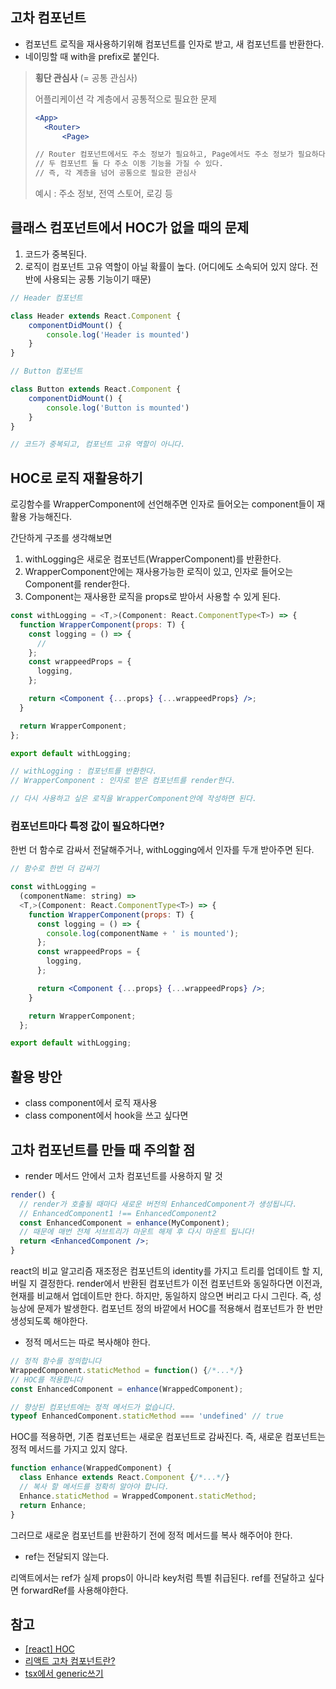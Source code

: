 ## **고차 컴포넌트**

- 컴포넌트 로직을 재사용하기위해 컴포넌트를 인자로 받고, 새 컴포넌트를 반환한다.
- 네이밍할 때 with을 prefix로 붙인다.

> **횡단 관심사** (= 공통 관심사) 
>   
> 어플리케이션 각 계층에서 공통적으로 필요한 문제 
>  
> 
> ```jsx
> <App>
> 	<Router>
> 		<Page>
> 
> // Router 컴포넌트에서도 주소 정보가 필요하고, Page에서도 주소 정보가 필요하다면?
> // 두 컴포넌트 둘 다 주소 이동 기능을 가질 수 있다. 
> // 즉, 각 계층을 넘어 공통으로 필요한 관심사 
> ```
> 
> 예시 : 주소 정보, 전역 스토어, 로깅 등 
> 

## 클래스 컴포넌트에서 HOC가 없을 때의 문제

1. 코드가 중복된다. 
2. 로직이 컴포넌트 고유 역할이 아닐 확률이 높다. (어디에도 소속되어 있지 않다. 전반에 사용되는 공통 기능이기 때문)

```jsx
// Header 컴포넌트

class Header extends React.Component {
	componentDidMount() {
		console.log('Header is mounted')
	}
}

// Button 컴포넌트 

class Button extends React.Component {
	componentDidMount() {
		console.log('Button is mounted')
	}
}

// 코드가 중복되고, 컴포넌트 고유 역할이 아니다. 

```

## HOC로 로직 재활용하기

로깅함수를 WrapperComponent에 선언해주면 인자로 들어오는 component들이 재활용 가능해진다. 

간단하게 구조를 생각해보면

1. withLogging은 새로운 컴포넌트(WrapperComponent)를 반환한다. 
2. WrapperComponent안에는 재사용가능한 로직이 있고, 인자로 들어오는 Component를 render한다. 
3. Component는 재사용한 로직을 props로 받아서 사용할 수 있게 된다. 

```jsx
const withLogging = <T,>(Component: React.ComponentType<T>) => {
  function WrapperComponent(props: T) {
    const logging = () => {
      //
    };
    const wrappeedProps = {
      logging,
    };

    return <Component {...props} {...wrappeedProps} />;
  }

  return WrapperComponent;
};

export default withLogging;

// withLogging : 컴포넌트를 반환한다.
// WrapperComponent : 인자로 받은 컴포넌트를 render한다. 

// 다시 사용하고 싶은 로직을 WrapperComponent안에 작성하면 된다. 
```

### 컴포넌트마다 특정 값이 필요하다면?

한번 더 함수로 감싸서 전달해주거나, withLogging에서 인자를 두개 받아주면 된다. 

```jsx
// 함수로 한번 더 감싸기 

const withLogging =
  (componentName: string) =>
  <T,>(Component: React.ComponentType<T>) => {
    function WrapperComponent(props: T) {
      const logging = () => {
        console.log(componentName + ' is mounted');
      };
      const wrappeedProps = {
        logging,
      };

      return <Component {...props} {...wrappeedProps} />;
    }

    return WrapperComponent;
  };

export default withLogging;
```

## 활용 방안

- class component에서 로직 재사용
- class component에서 hook을 쓰고 싶다면

## 고차 컴포넌트를 만들 때 주의할 점

- render 메서드 안에서 고차 컴포넌트를 사용하지 말 것

```jsx
render() {
  // render가 호출될 때마다 새로운 버전의 EnhancedComponent가 생성됩니다.
  // EnhancedComponent1 !== EnhancedComponent2
  const EnhancedComponent = enhance(MyComponent);
  // 때문에 매번 전체 서브트리가 마운트 해제 후 다시 마운트 됩니다!
  return <EnhancedComponent />;
}
```

react의 비교 알고리즘 재조정은 컴포넌트의 identity를 가지고 트리를 업데이트 할 지, 버릴 지 결정한다. 
render에서 반환된 컴포넌트가 이전 컴포넌트와 동일하다면 이전과, 현재를 비교해서 업데이트만 한다. 
하지만, 동일하지 않으면 버리고 다시 그린다. 즉, 성능상에 문제가 발생한다. 
컴포넌트 정의 바깥에서 HOC를 적용해서 컴포넌트가 한 번만 생성되도록 해야한다. 

- 정적 메서드는 따로 복사해야 한다.

```jsx
// 정적 함수를 정의합니다
WrappedComponent.staticMethod = function() {/*...*/}
// HOC를 적용합니다
const EnhancedComponent = enhance(WrappedComponent);

// 향상된 컴포넌트에는 정적 메서드가 없습니다.
typeof EnhancedComponent.staticMethod === 'undefined' // true
```

HOC를 적용하면, 기존 컴포넌트는 새로운 컴포넌트로 감싸진다.
즉, 새로운 컴포넌트는 정적 메서드를 가지고 있지 않다. 

```jsx
function enhance(WrappedComponent) {
  class Enhance extends React.Component {/*...*/}
  // 복사 할 메서드를 정확히 알아야 합니다.
  Enhance.staticMethod = WrappedComponent.staticMethod;
  return Enhance;
} 
```

그러므로 새로운 컴포넌트를 반환하기 전에 정적 메서드를 복사 해주어야 한다.

- ref는 전달되지 않는다.

리액트에서는 ref가 실제 props이 아니라 key처럼 특별 취급된다. 
ref를 전달하고 싶다면 forwardRef를 사용해야한다. 

## 참고

- [[react] HOC](https://ko.reactjs.org/docs/higher-order-components.html)
- [리액트 고차 컴포넌트란?](https://itprogramming119.tistory.com/entry/React-%EA%B3%A0%EC%B0%A8-%EC%BB%B4%ED%8F%AC%EB%84%8C%ED%8A%B8%EB%9E%80)
- [tsx에서 generic쓰기](https://www.ashbyhq.com/blog/engineering/generic-arrow-function-in-tsx)
